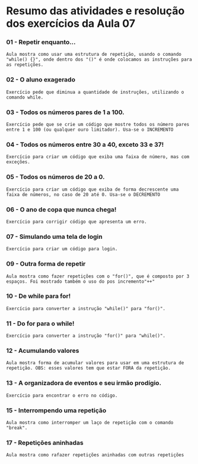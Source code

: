 # Resumo das atividades e resolução dos exercícios da Aula 07 #

### 01 - Repetir enquanto... ###
    Aula mostra como usar uma estrutura de repetição, usando o comando "while() {}", onde dentro dos "()" é onde colocamos as instruções para as repetições.


### 02 - O aluno exagerado ###
    Exercício pede que diminua a quantidade de instruções, utilizando o comando while.


### 03 - Todos os números pares de 1 a 100. ###
    Exercício pede que se crie um código que mostre todos os número pares entre 1 e 100 (ou qualquer ouro limitador). Usa-se o INCREMENTO


### 04 - Todos os números entre 30 a 40, exceto 33 e 37! ###
    Exercício para criar um código que exiba uma faixa de número, mas com exceções.


### 05 - Todos os números de 20 a 0. ###    
    Exercício para criar um código que exiba de forma decrescente uma faixa de números, no caso de 20 até 0. Usa-se o DECREMENTO


### 06 - O ano de copa que nunca chega! ### 
    Exercício para corrigir código que apresenta um erro.


### 07 - Simulando uma tela de login ###
    Exercício para criar um código para login.


### 09 - Outra forma de repetir ###
    Aula mostra como fazer repetições com o "for()", que é composto por 3 espaços. Foi mostrado também o uso do pos incremento"++"


### 10 - De while para for! ###
    Exercício para converter a instrução "while()" para "for()".


### 11 - Do for para o while! ###
    Exercício para converter a instrução "for()" para "while()".


### 12 - Acumulando valores ###
    Aula mostra forma de acumular valores para usar em uma estrutura de repetição. OBS: esses valores tem que estar FORA da repetição.


### 13 - A organizadora de eventos e seu irmão prodígio. ###
    Exercício para encontrar o erro no código. 


### 15 - Interrompendo uma repetição ###
    Aula mostra como interromper um laço de repetição com o comando "break".


### 17 - Repetições aninhadas  ###
    Aula mostra como rafazer repetições aninhadas com outras repetições